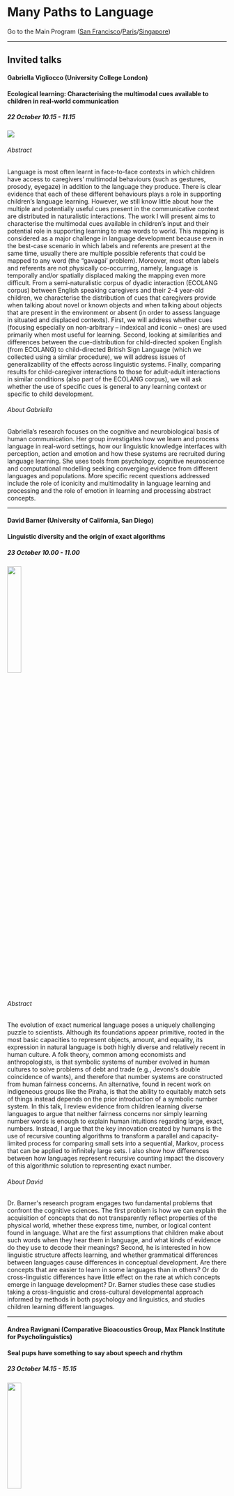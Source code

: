 # Many Paths to Language

Go to the Main Program ([San Francisco](../MPaL_handbook_SF.md)/[Paris](../MPaL_handbook_Paris.md)/[Singapore](../MPaL_handbook_Singapore.md))

---

## Invited talks

#### Gabriella Vigliocco (University College London)
#### Ecological learning: Characterising the multimodal cues available to children in real-world communication

##### 22 October 10.15 - 11.15

<img src="./vigliocco.png">

###### Abstract

Language is most often learnt in face-to-face contexts in which children have access to caregivers’ multimodal behaviours (such as gestures, prosody, eyegaze) in addition to the language they produce. There is clear evidence that each of these different behaviours plays a role in supporting children’s language learning. However, we still know little about how the multiple and potentially useful cues present in the communicative context are distributed in naturalistic interactions. 
The work I will present aims to characterise the multimodal cues available in children’s input and their potential role in supporting learning to map words to world. This mapping is considered as a major challenge in language development because even in the best-case scenario in which labels and referents are present at the same time, usually there are multiple possible referents that could be mapped to any word (the “gavagai’ problem). Moreover, most often labels and referents are not physically co-occurring, namely, language is temporally and/or spatially displaced making the mapping even more difficult. 
From a semi-naturalistic corpus of dyadic interaction (ECOLANG corpus) between English speaking caregivers and their 2-4 year-old children, we characterise the distribution of cues that caregivers provide when talking about novel or known objects and when talking about objects that are present in the environment or absent (in order to assess language in situated and displaced contexts). First, we will address whether cues (focusing especially on non-arbitrary – indexical and iconic – ones) are used primarily when most useful for learning. Second, looking at similarities and differences between the cue-distribution for child-directed spoken English (from ECOLANG) to child-directed British Sign Language (which we collected using a similar procedure), we will address issues of generalizability of the effects across linguistic systems. Finally, comparing results for child-caregiver interactions to those for adult-adult interactions in similar conditions (also part of the ECOLANG corpus), we will ask whether the use of specific cues is general to any learning context or specific to child development. 

###### About Gabriella

Gabriella’s research focuses on the cognitive and neurobiological basis of human communication. Her group investigates how we learn and process language in real-word settings, how our linguistic knowledge interfaces with perception, action and emotion and how these systems are recruited during language learning. She uses tools from psychology, cognitive neuroscience and computational modelling seeking converging evidence from different languages and populations. More specific recent questions addressed include the role of iconicity and multimodality in language learning and processing and the role of emotion in learning and processing abstract concepts.

---

#### David Barner (University of California, San Diego)
#### Linguistic diversity and the origin of exact algorithms

##### 23 October 10.00 - 11.00

<img src="./barner.JPG" width="25%">

###### Abstract

The evolution of exact numerical language poses a uniquely challenging puzzle to scientists. Although its foundations appear primitive, rooted in the most basic capacities to represent objects, amount, and equality, its expression in natural language is both highly diverse and relatively recent in human culture. A folk theory, common among economists and anthropologists, is that symbolic systems of number evolved in human cultures to solve problems of debt and trade (e.g., Jevons's double coincidence of wants), and therefore that number systems are constructed from human fairness concerns. An alternative, found in recent work on indigeneous groups like the Piraha, is that the ability to equitably match sets of things instead depends on the prior introduction of a symbolic number system. In this talk, I review evidence from children learning diverse languages to argue that neither fairness concerns nor simply learning number words is enough to explain human intuitions regarding large, exact, numbers. Instead, I argue that the key innovation created by humans is the use of recursive counting algorithms to transform a parallel and capacity-limited process for comparing small sets into a sequential, Markov, process that can be applied to infinitely large sets. I also show how differences between how languages represent recursive counting impact the discovery of this algorithmic solution to representing exact number.

###### About David

Dr. Barner's research program engages two fundamental problems that confront the cognitive sciences. The first problem is how we can explain the acquisition of concepts that do not transparently reflect properties of the physical world, whether these express time, number, or logical content found in language. What are the first assumptions that children make about such words when they hear them in language, and what kinds of evidence do they use to decode their meanings? Second, he is interested in how linguistic structure affects learning, and whether grammatical differences between languages cause differences in conceptual development. Are there concepts that are easier to learn in some languages than in others? Or do cross-linguistic differences have little effect on the rate at which concepts emerge in language development? Dr. Barner studies these case studies taking a cross-linguistic and cross-cultural developmental approach informed by methods in both psychology and linguistics, and studies children learning different languages.

---

#### Andrea Ravignani (Comparative Bioacoustics Group, Max Planck Institute for Psycholinguistics)
#### Seal pups have something to say about speech and rhythm

##### 23 October 14.15 - 15.15

<img src="./ravignani.jpg" width="25%">

###### Abstract

Understanding the origins and evolution of human speech requires multidisciplinary approaches. One approach consists in investigating animals' capacities for sound production. In particular, the function, ontogeny, mechanisms and phylogeny of flexible vocal production in other animals can elucidate early stages of vocal production in the human lineage. Historically, comparative animal work in speech and language has been performed on either non-human primates or birds. However, at least four other taxonomic groups show greater phylogenetic proximity to humans than birds, and more developed vocal production learning capacities than primates. These groups are pinnipeds (true seals, sea lions, fur seals, and walrus), bats, cetaceans, and elephants. Here I focus on pinnipeds and argue that, although this research lags decades behind avian and primate work, pinniped work has much to offer to understand the origins of human speech and music. In this talk, I will first critically review available evidence on mammals' capacities for vocal production learning and rhythm. I will then present: (1) longitudinal data on vocal development in seal pups, suggesting how acoustic features in seal vocalizations change with age and sex, while factoring out maturational influences due to body growth and vocal tract characteristics, (2) a case study of spontaneous vocal imitation, and a systematic experiment of noise-induced frequency shit, suggesting seal pups can modulate their fundamental frequency and formants, (3) experimental data from two groups of seals exposed to conspecific repertoires of different sizes, suggesting that limited auditory input induces less variability in an individual repertoire, (4) daily tracking of acoustic temporal structure, suggesting that pup calls become more rhythmically structured over ontogeny, (5) preliminary evidence on pinnipeds' abilities for interactive vocal timing, obtained from group recordings, playback experiments, and computational modelling, suggesting some limited abilities for ‘turn-taking' in pups. Taken together, this on-going research suggests that pinnipeds' abilities to produce sounds, and to time them precisely, are more developed than previously surmised. Seals, especially in their puppyhood, can be good model species to better understand the evolution of the human speech and rhythm.

###### About Andrea

Why are humans musical, chatty animals? In my research, I investigate the evolutionary and biological bases of rhythm cognition and flexible sound production, and the role they played in the origins of music and speech in our species. I perform sound recordings and behavioral non-invasive experiments in non-human animals (mostly seals), as a comparative effort to understand the evolutionary history of human capacities. I complement animal research with human testing, neurobiological evidence, mathematical models, and agent-based simulations.
I completed my PhD in 2014. My doctoral research, in Vienna (Dept. of Cognitive Biology) and Edinburgh (Centre for Language Evolution), investigated rhythmic and syntactic-like capacities comparatively in humans, chimpanzees and monkeys. Between 2014 and 2020, I performed research as a postdoctoral fellow on vocal communication and rhythm in humans and baby seals, based at the AI-Lab Vrije Universiteit Brussel, Sealcentre Pieterburen, and Institute for Advanced Studies (UvA, Amsterdam). In spring 2020 I moved to the MPI in Nijmegen as an Independent Group Leader to start my interdisciplinary group, Comparative Bioacoustics.


<br/>
<br/>
<br/>
<br/>
<br/>


## Talks

### Language development in non-WEIRD contexts

#### 22 October 11.30 - 12.30

#### Universal and language-specific patterns in the acquisition of sign language phonology

[*Hannah Lutzenberger, Connie de Vos, Onno Crasborn, Paula Fikkert*](./authors.md)

h.lutzenberger@let.ru.nl

Children acquiring signed languages from birth parallel their speaking peers in linguistic milestones.[1] The acquisition of sign phonology brings extra hurdles: children learn to coordinate two articulators, i.e. two hands, and autofeedback is visual and/or tactile rather than auditory. This study is the first to investigate the acquisition of sign phonology in a non-WEIRD context: a Balinese village community. 

Kata Kolok (KK) emerged spontaneously in a labour-intensive community with high congenital deafness. KK's phonology is typologically distinct from WEIRD sign languages, with a larger signing space and fewer marked handshapes.[2] KK children receive signed input from birth, from many hearing and deaf signers. Thus, the acquisition setting is comparable to that of hearing children acquiring a spoken language, unlike the experience of most WEIRD deaf children [1]. 

Case studies of WEIRD sign languages show that early signing is characterised by simplification and substitution of handshapes, locations and movements. Children omit, repeat, or proximalise movements, produce signs at bigger and more salient locations, and assimilate and replace marked by unmarked handshapes.[1,3] 

Using longitudinal data, we examine universalities and differences in sign phonology acquisition. We predict cross-linguistic similarities in movement errors due to general motor development and differences in handshape and location errors due to KK's typological profile.  

We collected 1400 off-target signs produced by four deaf children (spanning 1;5-3;0 years) in a total of 75 hours of naturalistic recordings from the KK Child Signing Corpus. For each error, we analysed (i) attempted target signs, (ii) accuracy of handshape, movement, location, orientation, and body contact, and (iii) error types. Results are interpreted in the light of the literature and KK's phonological system. 

The errors in our data show similarities with patterns described for WEIRD sign languages; (i) handshape and location errors are most common and (ii) movement errors are rare and typically caused by omission or proximalisation. These commonalities may be linked to general motor development, suggesting universality in sign phonology acquisition. Critically, we also observe striking differences. Firstly, KK children substitute both marked and unmarked handshapes (Figure 1); this may be typologically grounded with fewer marked handshapes featuring in the KK lexicon. Secondly, KK children often increase or add body contact (Figure 1c-f). While a preference for fingertip contact has been mentioned in the literature, the role of contact has not been discussed extensively. Increased contact may be a typological feature of KK, but may also be more central to early signing: rather than increasing saliency of location, displacing signs might increase proprioception, providing more autofeedback.

This is the first study to corroborate similarities and differences in child errors of KK and WEIRD sign languages, finding that acquisition of movement has universal tendencies, while handshape and location may be more susceptible to typological differences such as diverging phonologies and language ecologies.

References

1.	Chen-Pichler, D. (2012) Language acquisition. In R. Pfau, B. Woll and M. Steinbach (Eds.), Sign Language: An international handbook (pp. 647-686). Berlin: de Gruyter.

2.	Marsaja, G.I. (2008). Desa kolok: A deaf village and its sign language in Bali, Indonesia. Nijmegen: Ishara Press.

3.	Meier, R. (2005). The forms of early signs: explaining signing children's articulatory development. In B. Schick, M. Marschark, and P. Spencer (Eds.), Advances in the Sign Language Development of Deaf and Hard-of-Hearing Children. Oxford University Press, 202–230.

![Attachment](attachments/86-1.png)

---
<br/>
<br/>
<br/>
<br/>
<br/>

#### Amount and quality of input across speakers: Analysing Sesotho and French corpora

[*Georgia Loukatou, Camila Scaff, Katherine Demuth, Alejandrina Cristia, Naomi Havron*](./authors.md)

georgialoukatou@gmail.com

Most language acquisition research is based on Western, Educated, Industrialised, Rich, Democratic (WEIRD) communities (Henrich, Heine & Norenzayan, 2010), where the primary caregiver is the mother. Mother-child dyad speech has long been the focus of early input studies, despite evidence suggesting that non-maternal input can be important for language outcomes (e.g. Demuth, 1986). Additionally, in many communities (particularly non-WEIRD ones), interaction occurs with multiple speakers rather than mostly the mother (e.g. Casillas, Brown & Levinson, 2019). Yet, few studies describe child-directed speech (CDS) from various speakers, and even fewer investigate this across cultures (see Shneidman & Goldin‐Meadow, 2012). 

In this study, we analyse speech produced around and to children by their mother, other children and adults, in two diverse cultures. We ask who produces the input, and how much of it is child-directed. We also ask whether different speakers vary in terms of utterance length, function (ratio of questions) and lexical diversity. To answer these questions, we annotated three corpora. The non-WEIRD Demuth corpus (Demuth, 1992) in the Sesotho language was recorded in non-industrial South African Lesotho. It contains input to three toddlers aged 2;1-3;3 years. We also annotated recordings from the WEIRD Lyon and Paris corpora (Demuth & Tremblay 2008; Leroy, Mathiot & Morgenstern, 2009) for three children- those with siblings, and the same age range as in the Demuth corpus.

More than 80% of input is child-directed for both French and Sesotho. On average, 79% of French CDS utterances comes from mothers, whereas in Sesotho only 25.3% does (Figure 1). Other children (siblings and peers) provide 3.3% of French CDS, when in Sesotho it corresponds to 10 times that proportion (38.5%). Other adults provide 9.2% of French CDS, versus 15.8% in Sesotho. We ran a mixed-effects linear regression predicting the relative amount of input from different speakers at each session, including a random intercept for target child. The independent variables were the speaker category (mother, children, adults), language (Sesotho, French) and their interaction. There were significant interactions; the ratio of speech from mothers was lower in Sesotho than French (β =-0.27, SE =.0.41, t=-6.31, p<.001), but that from other children was higher (β =0.19, SE =.0.48, t =3.91, p=.002). There were differences between languages in utterance length, function and lexical diversity of CDS, but no differences across speakers in utterance length and lexical diversity. However, children asked considerably less questions in both Sesotho and French (Figure 2).

Thus, CDS is significantly prevalent over overheard speech for both settings. However, the input composition is dramatically different; maternal input is more dominant in the WEIRD corpora compared to the non-WEIRD one. In the latter, other children's input is more prevalent than maternal input, consistent with previous non-WEIRD descriptions. Interestingly, in terms of speech quality, other children's and adults' CDS present similarities with maternal speech within each culture. These results invite further cross-cultural early input research, in order to check if these speech compositions and qualities are representative of WEIRD and non-WEIRD quantifiable distinctions, and the impact these might have for language development.

![Attachment](attachments/88-1.png)

![Attachment](attachments/88-2.png)

---
<br/>
<br/>
<br/>
<br/>
<br/>

#### Child-directed speech of multiple socializers in Mayan Tsotsil acquisition: A qualitative and interactional look

[*Lourdes De León*](./authors.md)

lourdesdeleonp@gmail.com

Research on input and child-directed speech [hereafter CDS] has been strongly biased toward dyadic mother-child interaction. Language socialization studies have long argued that the communicative environments of children show cultural variation and that, in many cultures, CDS is low in frequency and may be distributed among multiple caregivers (de León 2012; Ochs & Schieffelin 1984). Recent cross-cultural studies in language acquisition provide statistical evidence on the low frequency of direct input to infants in several nonindustrial societies; they argue that, the low rate notwithstanding, children show no language developmental delays (Shneidman & Goldin-Meadow 2012). However, given its statistical orientations, these studies normally consider decontextualized linguistic items while neglecting the real-time interactions that originally mediated the data. As a result, we know very little of the interactional dimensions of CDS in such cultural contexts.

The present study aims to address this gap by providing a linguistic anthropological analysis of CDS in Tsotsil Mayan. As in many nonindustrial societies, CDS in Tsotsil has a significantly lower rate compared to Western middle-class input reports (see Casillas, Brown and Levinson 2019 for Tseltal, neighbouring language). However, I will document here how Tsotsil infants are immersed in a variety of interactions distributed across multiple caregivers. Among adult caregivers we find a collection of interactional routines (e.g., rhetorical questions, prompting, teasing, and directives) that normally occur in triadic and other multiparty interactions (de León 2012). Sibling socializers also engage with young charges in play and care interactions some of which highlight structural properties of the language. Both adult and sibling CDS provide variation sets with morphological and lexical substitutions as well as repetition and rephrasing (Küntay and Slobin 2002).

In contrast to the conventional definition of input, which constructs the infant as a receptive vessel of language, an interactional approach to CDS reveals children's emerging skills as semiotic agents who co-construct action and meaning with others. I argue here for including a broader spectrum of sources of input coming from multiple socializers to gain a more complete picture of communicative environments of children in nonindustrial cultures. To fully appreciate the richness of this process, we must consider the qualitative dimensions of CDS anchored in natural, everyday interactions.

The study is rooted in over three decades of anthropological and linguistic research in Zinacantán, Chiapas, México. It is part of larger longitudinal research on language acquisition and socialization of four children from 1 to 4 years old (de León 2012) and five supplementary children. For the present study, I focus on two focal children (a girl and a boy) of the same extended family. For the first child I look at a sample of data of interactional routines at 11 months old. For the second child I analyze twenty events of sibling play and care from 1;7 to 2;7 years old.

References

Casillas M, Brown P, Levinson SC. 2019. Early language experience in a Tseltal Mayan village. Child Development. DOI 10.1111/cdev.13349

De León L. 2012. Language socialization and multiparty participation frameworks. In The Handbook of Language Socialization, ed. A Duranti, E Ochs, BB Schieffelin, pp. 81–111. Malden: Wiley-Blackwell

Küntay, A., Slobin, D. I. (2002). Putting interaction back into child language: Examples from Turkish. Psychology of Language and Communication, 6:5-14.

Ochs E, Schieffelin BB. 1984. Language acquisition and socialization: Three developmental stories. In Culture Theory: Essays on Mind, Self, and Emotion, ed. RA Shweder, RA LeVine, pp. 276–320. Cambridge: Cambridge Univ. Press

Shneidman L, Goldin-Meadow S. 2012. Language Input and Acquisition in a Mayan Village: How important is directed speech? Developmental Science 15(5): 659–73

---
<br/>
<br/>
<br/>
<br/>
<br/>

Go to the Main Program ([San Francisco](../MPaL_handbook_SF.md)/[Paris](../MPaL_handbook_Paris.md)/[Singapore](../MPaL_handbook_Singapore.md))

---

### Disorders and delays in language development

#### 22 October 11.30 - 12.30

#### Naturalistic language input to Blind, Deaf/Hard-of Hearing, and typically-developing infants: A quantitative and qualitative analysis

[*Erin E. Campbell, Sarp Uner, Elika Bergelson*](./authors.md)

erin.e.campbell@duke.edu

Blind, deaf/hard-of-hearing (DHH), and typically-developing infants have divergent sensory experiences, but does their early linguistic input vary as well? Quantitatively, DHH and typically-developing children are reported to hear equivalent adult word counts in naturalistic recordings (VanDam et al., 2012); this has never been examined in blind children. Qualitatively, parent speech is found to vary across groups in utterance-type (blind vs. sighted; Kekelis & Anderson, 1984; Moore & McConnachie, 1994) and parent responsiveness (DHH vs. hearing; Nittrouer, 2010). While blind children quickly catch up to typically-developing peers on language milestones (Landau & Gleitman, 1985; Perez-Pereira & Conti-Ramsden, 1999), DHH children learning spoken language often experience persistent delays (Moeller et al., 2007). However, no previous work compares language input across blind, DHH, and  typically-developing infants, using one methodological approach. We tackle this here, asking whether parent speech varies by infants' sensory abilities: quantitatively (Analysis 1: talk amount), and qualitatively (Analysis 2: talk content). 

Analysis 1: We measured speech input using LENA daylong audio-recordings from blind infants (n=5; age: 9-31 mos.)*, DHH infants (n=11; age: 14-31 mos.), and typically-developing infants (n=22; matched to DHH on age or hearing-age, maternal education, and gender; age: 6-31 mos.). Using LENA's Adult-Word-Count estimate, we find no significant differences in speech input quantity across groups (ps> .05 by Kruskal-Wallis Test; Fig.1). 

Analysis 2: We collected 30-minute video-recordings of unstructured parent-child interaction from one blind infant (n=1; age: 10 and 14 mos.)*, and used analogous video-recordings from DHH (n=22; age: 13-16 mos.) and typically-developing infants (n=18; age: 13 mos.). These video-recordings were fully transcribed and part-of-speech tagged. We focus on sense-specific adjectives as one way parents may provide linguistic descriptions of perceptual features that their children cannot access. Adjective tokens were coded as amodal, visual, tactile, hearing, smell, or taste. While we found no difference in overall adjective quantity or in proportion of amodal adjectives (Kruskal-Wallis test; p>.05), adjective modality differed by group (Fig.2). Specifically, DHH infants heard the smallest proportion of hearing-related adjective tokens (Bonferroni-corrected Dunn Test, p=.035; Fig.2).

Taken together, these results suggest that (1) blind, DHH, and typically-developing infants are exposed to approximately the same amount of linguistic input but that (2) the content of this input may be tailored to the child's sensory experience, particularly for DHH infants. Notably, speech in the environment of DHH infants may misrepresent speech heard by these children; our qualitative result of fewer hearing-related adjectives said to DHH infants highlights a further difference in their input. In contrast, while Ns are low, blind infants appear to hear similar speech input as sighted peers, with more work needed. These results provide initial data on how much parents talk to blind, DHH, and typically-developing infants, and how modality-specific this language input may be. This in turn has implications for the language learning trajectories and lexicons of infants with differing sensory experiences.

\* In US/Europe: Incidence of blindness in children is 3/10,000; incidence of DHH (>40 dB) is ~10/10,000 (Gilbert 2003; CDC, n.d.). This difference is reflected in our sample sizes; recruitment is ongoing.

![Attachment](attachments/95-1.png)

![Attachment](attachments/95-2.png)

---
<br/>
<br/>
<br/>
<br/>
<br/>

#### Task-dependent impact of adult words on vocalization patterns in Angelman and Down Syndromes

[*Lisa R. Hamrick, Amanda Seidl, Bridgette L. Kelleher*](./authors.md)

lrague@purdue.edu

Background: North American children who hear more adult speech vocalize more and have better language outcomes (e.g., Ramírez‐Esparza, García‐Sierra, & Kuhl, 2014). Furthermore, recent evidence suggests that adult and child vocalizations may vary by setting and task, meaning that certain tasks may be well-suited to evoke particular vocalization patterns in typically developing children and their caregivers (Soderstrom & Wittebolle, 2013). Children with neurogenetic syndromes, such as Angelman syndrome (AS) and Down syndrome (DS), exhibit language delays early in development; however, it is unclear whether adult speech and task context similarly impact early speech development among children with these syndromes, as most research has been conducted in non-syndromic populations. Importantly, children with neurogenetic syndromes may exhibit differences in their responsiveness to adult words or sensitivity to task context which influence the efficacy of standard intervention approaches. Therefore, clarifying these associations in neurogenetic groups provides an opportunity to tailor early intervention strategies to the needs of these unique populations (Mahoney et al., 2020). This study examines child vocalization patterns and the impact of adult speech across three discrete tasks – child-only play, unstructured parent-child interaction, and structured parent-child interaction. 

Method: Six children with AS (aged 11-19 months) and 15 children with DS (aged 5-20 months) completed PANDAbox, a series of parent-administered play-based tasks via telehealth. We focus on 3 tasks from PANDAbox: the Developmental Play Assessment (DPA), Parent-Child Interaction (PCI), and Story Time (ST). During DPA, children play independently with 3 sets of toys for 8.5 min while parents are instructed to refrain from engaging with their child. During PCI, the child and parent play together with another set of toys for 10 min. During ST, parents are provided with a short book to read with their child (task length: 1-6 min). We used the LENA system (Xu et al., 2008) to audio record all 3 tasks. We used utterance-level data obtained from LENA software to calculate the number of child vocalizations (CV) and adult words (AW) that occurred during each task, which we converted to rates (count/min) to account for varying task lengths. We predicted (1) that there would be a positive association between CV rate and AW rate during PCI and ST and (2) that CV rate would be higher during PCI and ST than during DPA. We also explored (3) whether CV and AW rates are different between PCI and ST. 

Results: We conducted analyses in R. We used non-parametric analyses (Wilcoxon, Spearman's) and discuss results in terms of effect sizes due to our small sample. We ran analyses for each group separately. CV and AW rate were not significantly associated during any tasks for either group (rho's<.37, p's>.497; Figure 1). CV rate during PCI and ST was generally higher than CV rate during DPA for AS (PCI: W=11, p=.310, d=.58; ST: W=11, p=.310, d=.65) and DS (PCI: W=78, p=.158, d=.71; ST: W=63, p=.042, d=.73; Figure 2). CV rate did not differ between PCI and ST for either group (p's=1.00; Figure 2). AW rate was higher during ST than PCI for both groups (AS: W=24, p=.394, d=.64; DS: W=181, p=.004, d=1.14; Figure 2). 

Conclusion: We found that children in both groups tend to vocalize at higher rates while interacting with a parent compared to supervised independent play, and parents' word counts were highest while reading a book with their child. However, child vocalization rate was not related to adult word rate in either interactive task, suggesting that adult vocal behavior may not impact child vocal patterns over and above the effect of task context during short, structured tasks. These findings can inform language treatment planning by clarifying which factors are relevant for increasing child speech rate for children with neurogenetic syndromes.

![Attachment](attachments/72-01.png)

![Attachment](attachments/72-02.png)

---
<br/>
<br/>
<br/>
<br/>
<br/>

#### Varying relationships between parent input and the neural mechanisms of language development in infants at high and low risk for Autism

[*Rachel R. Romeo, April Boin Choi, Laurel J. Gabard-Durnam, Carol L. Wilkinson, April R. Levin, Helen Tager-Flusberg, Charles A. Nelson III*](./authors.md)

rachelromeo@gmail.com

Introduction: Autism Spectrum Disorder (ASD) is a neurodevelopmental disorder characterized by general impairments in social communication skills, though children with ASD vary greatly in the development of other receptive and expressive language skills. Because early language skills predict later functioning in individuals with ASD, it is critical to better understand factors that influence language development in this population, how this may differ from typically developing children, and the neurobiological mechanisms by which these factors influence early development. 

Methods: We investigated these questions in a subsample of infant-mother dyads from a longitudinal, prospective study of ASD biomarkers in 218 infants at either high familial risk of ASD (HRA) due to having an older sibling with ASD, or low risk controls (LRC) who have no family history of ASD. The present subsample (n=48) included 25 LRC and 23 HRA infants, of whom 12 received ASD diagnoses (HRA+, oversampled) and 11 did not (HRA-). At 18 months of age, dyads engaged in 10 minutes of free-play with a set of experimenter-provided toys. Videos were transcribed verbatim and three measures of parent language input were extracted, including quantitative measures (word tokens) and qualitative measures of lexical diversity (word types) and grammatical complexity (mean length of utterance [MLU] in morphemes). At 24 months, standardized assessments of receptive and expressive language skills (Mullen Scales of Early Learning) and high-density resting-state electroencephalography (EEG) were collected. The EEG measure of interest is power in the gamma band (30-50 Hz) over the frontal scalp region, which has previously been found to relate to children's development of language and higher cognitive skills. 

Results: In the sample as a whole, all three input measures (types, tokens, and MLU) were positively correlated with expressive MSEL scores, indicating that infants exposed to greater quantity and quality of input at 18 months exhibited greater expressive language scores 6 months later. Only tokens correlated with receptive MSEL scores. A group-by-input interaction indicated that HRA infants showed stronger input-skill relationships than LRC infants, and within the HRA group, HRA+ infants showed stronger input-skill relationships than HRA- infants (Figure 1). Furthermore, in high risk infants, greater/higher quality input was correlated with lower baseline frontal gamma power, which significantly mediated relationships between input and later expressive language scores (Figure 2).

Conclusion: Results indicate frontal gamma power as a mechanism linking quantitative and qualitative measures of language input to language development in infants at elevated risk of ASD, and importantly, suggest that neural mechanisms underlying language input-output relationships vary depending on ASD risk and diagnosis. Furthermore, findings of a moderation by group suggest that infants at familial risk of ASD may be even more sensitive to the quantity and quality of their language environments. This has important implications for early intervention to support language development in high-risk children.

![Attachment](attachments/20-1.png)

![Attachment](attachments/20-2.png)

---
<br/>
<br/>
<br/>
<br/>
<br/>

Go to the Main Program ([San Francisco](../MPaL_handbook_SF.md)/[Paris](../MPaL_handbook_Paris.md)/[Singapore](../MPaL_handbook_Singapore.md))

---

### Complexity in child-directed speech

#### 22 October 13.15 - 14.15

#### Parents' talk about conceptual categories with infants: Stability, variability, and implications for expressive language development

[*Ran Wei, Anna Kirby, Letitia Naigles, Meredith Rowe*](./authors.md)

ran_wei@g.harvard.edu

Children's developing understanding of conceptual categories plays a critical role in their language development. Word learning stands at the crossroads of children's language and conceptual development and serves as a gateway to development in both domains (Waxman, 2007). Many theories of lexical development contend that children acquire language through their interactions with the social world, especially with their parents (Vygotsky, 1978; Waxman & Hall, 2007). Talk about conceptual categories is a potential mechanism through which parental input facilitates word learning. Regularities in linguistic input that highlight properties and boundaries of categories may support children's acquisition of concepts and corresponding labels (Mervis, 1987).
The current study aims to test this hypothesized mechanism. Previous studies have shown that adults' use of generics (e.g.,“Strawberries are delicious.”), one form of talk about categories, contributes to children's learning about categories and their properties (Gelman et al., 2014). However, it remains unknown how parents use generics with infants. Further, we know little about other ways in which parents discuss categories with children or about associations between parents' talk about categories and children's expressive language development.

The current study addresses the following questions:

1. Do parents discuss conceptual categories with infants, and if so how?
2. Does parents' input about conceptual categories vary by parent education?
3. Does parents' discussion of categories predict infants' expressive language skills?

The sample consisted of forty-six U.S. families with varying levels of parental education, M = 15.6 years, SD = 2.14, range = 10 – 18. We recorded and transcribed caregiver-child dyads' semi-structured play sessions at child age 10, 12, 14, and 16 months. Transcripts were coded for parents' talk about categories (see Table 1 for coding scheme), Cohen's Kappas > 0.80. We calculated the raw frequency of parents' generic language (GL), non-generic language about categories (CL), and total utterances about categories (GCL, including both GL and CL). To account for parents' overall talkativeness, we also calculated the density of GL, CL, and GCL (i.e., frequency divided by the total number of parental utterances). We derived parents' word types (i.e., the number of different words produced) from the transcripts as a control measure of parental vocabulary diversity. Parents reported children's receptive and expressive vocabulary using the MB-CDI at each visit, and we used the Mullen Scales of Early Learning to assess children's expressive language skills at 18 months.

We found that individual differences in parent GL use were stable over time, whereas differences in CL use were more variable. That is, overall, parents who used more and denser GL at one visit also did so at other visits. Parents who had received more education produced more and denser GCL. The mean frequency and density of GL and GCL (averaged across the four visits), as well as the mean frequency (but not mean density) of CL, significantly predicted children' expressive language at 18 months, controlling for parent education, 10-month receptive vocabulary, treatment status, and parent mean word types across visits (see Table 2 for OLS regression models). Further, controlling for covariates, the mean frequency of GCL mediated associations between parent education and children's 18-month expressive language skills. Our findings suggest that parents' talk about categories may support children's learning about categories and their corresponding labels.

![Attachment](attachments/50-1.png)

![Attachment](attachments/50-2.png)

---
<br/>
<br/>
<br/>
<br/>
<br/>

#### Testing syntactic simplicity: wh-in-situ vs. fronted wh-questions in L1 acquisition

[*An Nguyen, William Howe, Géraldine Legendre*](./authors.md)

an.nguyen@jhu.edu

A detailed examination of 10,000 English wh-questions from CHILDES reveals that the reported empirical picture of wh-question acquisition is incomplete: a type of wh-in-situ, probing questions (PQs), has been left out from most discussions despite its presence (>10%) in child-directed speech. Unlike wh-in-situ echo questions (EQs), PQs are used to request new information, and parents frequently use PQs and fronted information-seeking questions alternatively. An example from the Weist corpus is shown below:

FAT: if the dinosaur roars what's the baby gonna do? - CHI: it gonna roar [...]

FAT: but if the dinosaur roars the baby is gonna be what? - CHI:  scared.

The presence of PQs contradicts a popular claim that children never hear wh-in-situ questions in English (Yip and Matthews, 2007) or only hear them as EQs (Becker and Gotowski, 2015). Furthermore, the fact that PQs share the pragmatic space with fronted wh-questions while having fewer syntactic operations (no overt wh-movement or auxiliary inversion) allows us to test simplicity-based theories of syntax acquisition (e.g. Jakubowicz, 2011), which predict children's preference for PQs. This experimental study seeks to (1) confirm that children accept PQs as information-seeking questions and (2) test the simplicity-based account's prediction.

Nineteen native English-speaking children (M=4.01, 7 males) participated in a comprehension-production study. The comprehension task contained 12 vignettes. Children saw the stories on the screen while hearing true but under-informative statements (Figure 1). At the end of each vignette, children heard either a PQ or EQ (both have the same surface structure but differ prosodically, as EQs have a strong rising pitch while PQs have a flat/falling pitch). If they understand the pragmatics of EQs and PQs, they will repeat the under-informative statement given an EQ but provide the more specific answer given a PQ. Indeed, children gave new-information answers to PQs and repetition answers to EQs with an accuracy significantly above chance (t(147)=2.86, p=0.004), and provided twice as many target as non-target answers (Table 1). In the elicitation task, children were instructed to ask an alien several wh-questions. The experimenter first primed them by using both an in-situ and a fronted wh-structure in 2 practice trials. Children completed 10 additional trials. Despite the priming attempt, children only produced fronted wh-questions. 

The comprehension results confirm that children can use prosody to aid comprehension (Snedeker, 2008). Children differentiate PQs from EQs and understand that PQs request new information. This challenges the assumption that children only interpret English wh-in-situ as EQs. The elicitation results, however, do not support simplicity-based accounts (PQs were not produced). Two possible explanations are explored. First, children prefer to maximize the interrogative illocutionary force. This is supported by Pozzan and Valian (2016): despite 38% of non-inverted yes/no questions in child-directed speech, children never produce such structures when elicited. In their and our case, children choose to signal a question early by fronting the wh-word/auxiliary over a simpler syntactic structure. Second, in line with Schneider et al.'s (2019) proposal that children's production has less variability than their input because they filter out low-frequency variants, English-speaking children may treat PQs as ‘noise' and only regularize to higher-frequency fronted questions. However, frequency cannot be the sole determiner: despite having similar input frequencies of wh-in-situ, French-speaking children do produce this structure in elicitation tasks (Strik, 2007). Regularization may also be sensitive to the number of variants (types of wh-questions) as well as across-speakers variability within each type. French allows more wh- variants, and their wh-in-situ shows less prosodic variability than English.

![Attachment](attachments/85-1.png)

![Attachment](attachments/85-2.png)

---
<br/>
<br/>
<br/>
<br/>
<br/>

#### Characterising lexical richness in the language of children's books

[*Nicola Dawson, Yaling Hsiao, Kate Nation*](./authors.md)

nicola.dawson@psy.ox.ac.uk

Children learn from the language they hear (e.g., Cameron-Faulkner et al., 2003). Evidence suggests that children who experience greater amounts of sophisticated and diverse child-directed talk develop larger vocabularies and better reading skills, and are at an advantage in early school achievement (Hart & Risley, 1995; Huttenlocher et al., 1991, 2010; Rowe, 2008, 2012). Access to the language of children's books via shared reading may be a particularly rich source of linguistic input in the early years, but to understand how exposure to book language may support children's learning, it is important to identify how book language differs to everyday conversation.

In this study, we compared the lexical properties of children's picture books and child-directed speech. The picture book corpus comprised 160 texts commonly read to children aged 0-5 years (around 316,000 words), while the spoken language corpus comprised adult speech directed at children within a similar age range compiled from 10 corpora in the CHILDES UK database (around 3.8 million words). Our aims were to a) quantify how the language of children's books differs from child-directed speech on measures of lexical richness (e.g., lexical diversity and lexical density), and b) identify the words occurring in children's books that are most uniquely representative of book language, and examine how their lexical properties differ from words that occur more commonly in child-directed speech. 

Following Montag et al. (2015), we examined lexical diversity in each corpus by plotting the number of unique words (types) against the total number of words (tokens) at different sample sizes. These type-token ratio curves show that, at any given sample size, picture books contain a greater number of unique word types than child-directed speech, replicating the finding reported in Montag et al. (2015). Lexical density was calculated as the number of words in each corpus classed as ‘lexical' relative to the total number of words. Lexical items comprised nouns (excluding proper nouns and pronouns), adjectives, verbs (excluding modal and auxiliary verbs) and adverbs derived from adjectives (e.g., ‘fast' and ‘happily'). These analyses revealed that lexical density in the picture book corpus was 43%, compared to 29% in our sample of child-directed speech. 

To identify the words most unique to children's picture books, we performed a keyword analysis with the picture book corpus as the target corpus, and the spoken language corpus as the reference corpus (Kilgarriff, 2009). This method produces a ‘keyness' score for each entry in the target corpus which reflects frequency of occurrence in the target corpus relative to frequency of occurrence in the reference corpus. Words with higher keyness scores are more unique to book language, while words with keyness scores below 1 are more common in child-directed speech. We then selected the 300 words with the highest keyness scores and the 300 words with the lowest keyness scores and compared them on three lexical properties: age of acquisition, arousal, and concreteness. Our analyses indicated that the words most representative of children's picture books are later acquired, more abstract, and more arousing than the words more commonly encountered in child-directed speech (Figure 1). 

Our analyses show that the language of children's books is lexically denser and more lexically diverse than the language children hear via conversational spoken language. The words that are most unique to children's books relative to everyday spoken conversation are more advanced, and represent the types of words children need to read, understand and use as they become independently literate. These findings have implications for children's early language learning, as access to books via shared reading activities may help contribute to a richer, more sophisticated and more diverse linguistic environment.

![Attachment](attachments/4-1.png)

---
<br/>
<br/>
<br/>
<br/>
<br/>

Go to the Main Program ([San Francisco](../MPaL_handbook_SF.md)/[Paris](../MPaL_handbook_Paris.md)/[Singapore](../MPaL_handbook_Singapore.md))

---

### Language processing across age and input characteristics

#### 22 October 13.15 - 14.15

#### Predicting lexical processing efficiency at 9 months from the home language environment: Child-directed vs. ambient speech

[*Jayde E. Homer, Abbie Thompson, Jill Lany*](./authors.md)

jaydehomer@wustl.edu

By 18 months of age, lexical-processing efficiency (LPE), or the speed and accuracy with which infants comprehend familiar words, leverages subsequent gains in language development (Marchman & Fernald, 2008). At this age, LPE is more strongly driven by child-directed speech (CDS) than by the sheer quantity of words heard in the home (Weisleder & Fernald, 2013). While this suggests that only speech directed to children supports language development, the aspects of the language environment that matter most can change across development (Rowe, 2012). Infants begin to comprehend words by 6 months, likely supported by advances in speech-sound perception and word segmentation. Both speech-sound perception and word segmentation rely on extracting statistical regularities, and are likely to be impacted by experience with ambient speech. Thus, we asked whether the total amount of speech that young infants hear is relevant to their developing LPE. We assessed 38 infants (primarily White and learning American English) at 9 months of age on their home language environment (HLE) and LPE. HLE was assessed by collecting 16 hours of audio recordings via LENA devices. LENA software provides automatic estimates of adult-produced word counts (AWC16). We identified two non-consecutive hours containing the most speech an infant heard across the two days (AWC2). We transcribed all the audible speech within those segments and annotated each utterance as CDS or Overheard Speech (OHS). Using these codes, we computed specific measures of HLE: tokens (total word count), types (number of unique words), and the type-to-token ratio (TTR; reflects both the amount of speech and its repetitiveness) for total speech, CDS, and OHS. These common measures provided estimates of language input that go beyond counts by telling us whether infants hear many of the same words repeated, or instead hear a diverse set of words.

LPE was assessed using a looking-while-listening task, in which infants saw images of two familiar items taken from a set of four early-learned items (i.e., dog, kitty, milk, banana) and heard the label for one of them. Infants' received an accuracy score reflecting the average proportion of time spent looking at the labelled item between 300ms and 3,300ms post label-onset. Replicating Bergelson and Swingley (2012), infants showed evidence of comprehension (M = .53, SD = .09) above chance (t(37) = 2.42, p < .05). Measures of the HLE revealed that the average AWC16 was 20395.03 words (SD = 10717.30), and AWC2 was 6080.66 words (SD = 2712.04), as shown in Figure 1. The word count of the transcribed two-hours recordings yielded slightly higher word counts than the LENA measures on that same sample (i.e. AWC2). In our transcriptions (Figure 2), infants heard 8213.79 words on average (SD = 3787.36), 26% of which was classified as CDS. Separate linear regressions revealed that AWC16 significantly predicted greater LPE (p < .05) while AWC2 did not. CDS tokens and types also did not significantly predict LPE (p = .78). In a multiple regression, AWC16 significantly predicted greater LPE (p < .05), while CDS tokens did not (p = .62). Thus, the only significant predictor was AWC16. Note that AWC16 was positively correlated (r = .38, p < .05) with maternal education (M = 16.42, SD = 2.57), while CDS token counts were not (p = .13). Maternal education was also correlated with LPE  (r = .41, p < .01), supporting the possibility that the AWC16 captures important variance that is associated with LPE. These results suggest that in the first year of life, the sheer amount of language infants hear may be more important to shaping lexical-processing skills than more fine-grained measures of smaller HLE samples, like CDS, or more specific features of the CDS, e.g. lexical diversity and repetitiveness. Thus, while CDS plays a stronger role in shaping toddlers' language development, the importance of ambient speech in early language development should not be discounted.

![Attachment](attachments/13-1.png)

![Attachment](attachments/13-2.png)

---
<br/>
<br/>
<br/>
<br/>
<br/>

#### Investigating the interplay between parental speech input, speed of processing and vocabulary development

[*Julia Egger, Caroline Rowland, Christina Bergmann*](./authors.md)

julia.egger@mpi.nl

Infants show wide variability in their early language acquisition. Past research has linked parental speech input, both in terms of quantity and quality, to this variability. But not only the parental input, also the infant's own abilities play an important role. Hurtado, Marchman and Fernald (2008) investigated the relationship between various measures of parental speech input (number of utterances, word tokens, word types and mean length of utterance) to the concurrent vocabulary size of 18-month-old infants and their vocabulary growth at 24 months (as measured by the CDI) as well as to the infants' lexical processing speed. They showed that the way mothers talked to their child affects both the infants' vocabulary growth as well as their individual speed of processing ability. Weisleder and Fernald (2013) took the investigations a step further and looked into how the amount of child-directed speech impacted vocabulary growth through speed of processing. Their results reveal that the effect of the speech input on vocabulary is mediated by the infants' individual processing capabilities.

However, it is still unclear which aspects of the speech input influence the infant's linguistic development and to which extent and how they then interact with individual speed of processing. 

Two of the aspects that Hurtado and colleagues studied were maternal (1) mean length of utterance (MLU) as an indicator of input complexity and (2) number of word types as an index of lexical diversity. While both of these are expected to play a major role in determining how children acquire language, we suggest that the impact they have on language development might be different for these factors. 

Parental MLU, indicating input complexity, might provide benefits for the children, but only if they can process these longer and more complex sentences. We therefore predict that the influence of parental input complexity on vocabulary development will be mediated through the infant's individual speed of processing. We hypothesise concretely that fast processors will benefit from higher parental MLU as they can process more complex sentences, whereas slow processors may be hindered by regularly hearing such complex sentences in their input.

Regarding lexical diversity, we would not expect an influence on processing capabilities. Rich variety in lexical input aids the children in building their lexicon, which then in turn can affect their processing. Thus, we hypothesise that lexical diversity correlates with vocabulary and has no direct link to speed of processing, which might indirectly be affected through vocabulary growth.

In order to verify these predictions, we tested 60 18-month-old infants learning Dutch. We assessed their lexical speed of processing in a looking-while-listening paradigm and used the Dutch CDI to determine their concurrent vocabulary size and subsequent vocabulary growth at 24 and 30 months. Parental speech input was sampled during a lab-based play session at 18 months. We used CLAN to compute the parental mean length of utterance in morphemes and lexical diversity with VOCD. We are only able to include 38 infants, as we needed both valid speed of processing measures and filled in CDI questionnaires at 18 and 24 months for our analyses. 

To be able to both quantify support for the alternative and the null hypothesis, we use Bayesian mediation analyses to test our predictions. Preliminary results (n=25) reveal an inconclusive relationship between parental MLU and vocabulary development (BF01 =.609). However, they indicate that our prediction is borne out at least numerically that faster processors benefit more when exposed to more complex language input (see Figure 1). Regarding type diversity, we do find preliminary evidence for a relationship between diversity and vocabulary growth. Taken together, our results demonstrate how we can further elucidate the role of input and infants' own processing skills in lexical development.

![Attachment](attachments/1-1.png)

---
<br/>
<br/>
<br/>
<br/>
<br/>


#### Developmental effects in the on-line use of morphosyntactic markers: Evidence from Tagalog

[*Rowena Garcia, Gabriela Garrido Rodriguez, Evan Kidd*](./authors.md)

rowena.garcia@mpi.nl

Studies have shown cross-linguistic differences in children's real-time use of morphosyntactic markers for thematic role assignment. Experiments in Turkish have revealed that children as young as 4 years can already use case marking to predict the upcoming second noun (Özge, Küntay, & Snedeker, 2019), while studies in German have demonstrated that even at the age of 6, children are not as efficient as adults in using case markers on-line (Schipke, Knoll, Friederici, & Oberecker, 2012). Based on models of language processing which assume that the parser makes use of distributional information (connectionist: e.g., Chang, Dell, & Bock, 2006; expectation-based: e.g., Levy, 2008), this difference may be due to the consistency of the case markers and the frequency of patient-initial sentences in the language. In this research, we tested this prediction in Tagalog (Austronesian), an understudied verb-initial language that uses pre-nominal morphosyntactic markers to assign thematic roles (i.e., voice-marking on the verb and a prenominal marker).

In Tagalog, the agent voice -um- indicates that the ang-marked noun is the agent [Table 1a, b], while the patient voice -in- marks the ang-phrase as the patient [Table 1c, d]. Post-verb word order is relatively flexible. Evidence from child-directed speech shows that the patient voice is overall more frequent, as well as the agent-initial order (Garcia, Roeser, & Höhle, 2019). Given this distribution, children are expected to learn the patient voice mapping before that of the agent voice, as children have more exposure to the former than the latter, facilitating the rapid implementation of online parsing decisions.

To test this hypothesis, we conducted an eye-tracking experiment with 32 adults (controls) and 151 children (fifty-three 5-year-olds, forty-nine 7-year-olds, forty-nine 9-year-olds), who saw a picture depicting a transitive action between two animals. After 1500ms of silence, they heard an audio-recorded sentence [Table 1a-d] that corresponded to the picture. They were told to pay attention because there would be questions about what they had seen and heard. There were 32 experimental items (8 per sentence condition) and 32 fillers. Our independent variables were voice and the order of the thematic roles; and the dependent variable was the proportion of fixations to the agent in the picture. Our analyses determined whether participants looked at the referent of the upcoming noun even before it is mentioned (Noun1 region), based on the voice-marking on the verb and the noun marker that they had previously encountered. 

A permutation analysis revealed that the ability to use morphosyntactic markers to assign thematic roles develops with age. The 5-year-olds showed divergence in the looks to the agent between agent-initial and patient-initial conditions only after the noun onset. However, similar to adults, 7- and 9-year-old children showed predictive use of the morphosyntactic markers in the patient voice. Thus, in Figure 1 (bottom panel), 7-year-olds looked more to the agent during the pre-noun regions when the sentence was agent-initial than when it was patient-initial (significant regions are shaded grey). However, in the agent voice we only found divergence after noun onset.

Our results showed that children's online use of morphosyntactic markers develops with age, with adult-like online predictive processing only beginning to emerge at 7 years. Furthermore, we found that the real-time use of the markers is modulated by voice—with the patient voice being used more efficiently than the agent voice. We interpret this to reflect the participants' sensitivity to the distributional properties of the language in line with expectation-based and connectionist sentence processing models.

![Attachment](attachments/45-2.png)

![Attachment](attachments/45-1.png)

_Figure 1._ Seven-year-olds' average proportion of looks to the agent throughout the trial. The sentence regions are indicated by the rectangles (NM1 refers to the first noun marker, Adj to adjective, NM2 to the second noun marker). The small grey/black bars around -0.01 indicate the p values for each time bin. The large grey bars indicate the time bins which were found to be significant in the permutation analysis.

---
<br/>
<br/>
<br/>
<br/>
<br/>

Go to the Main Program ([San Francisco](../MPaL_handbook_SF.md)/[Paris](../MPaL_handbook_Paris.md)/[Singapore](../MPaL_handbook_Singapore.md))

---

### Socioeconomic status and language development

#### 23 October 11.15 - 12.15

#### The effects of prematurity and socioeconomic deprivation on early speech perception: A story of two different delays.

[*Nayeli Gonzalez-Gomez, France O'Brien, Margaret Harris*](./authors.md)

ngonzalez-gomez@brookes.ac.uk

Two major developmental trajectories have been identified as markers of infants' specialisation on their native language. First, there is an increase in infants' ability to process native sounds and consequently, a preference emerges for the sequences that are either legal or have a high frequency of occurrence in their native language (e.g., Jusczyk, Cutler, & Redanz, 1993; Jusczyk, Luce, & Charles-Luce,  1994; Höhle,  Bijeljac-Babic, Herold, Weissenborn, & Nazzi, T. 2009). Second, infants' ability to process non-native sounds decreases over time, a process known as perceptual narrowing (e.g., Werker, & Tees, 1984; Mattock, & Burnham, 2006). These processes of learning have been assumed to be “universal” (Arnett, 2008). However, the vast majority of developmental studies have relied on “convenience samples”, consisting of infants born full term and from higher-SES families, which are, for the most part, unrepresentative of the larger population (Henrich, Heine, & Norenzayan, 2010). There is thus no evidence as to how much the time course of learning is affected by maturational and environmental factors. 

The present project addresses this issue. To do so, we investigated early phonological development in cases where: a) maturation is following an altered timetable: infants born preterm; and b) the environment is different: infants from lower-socio-economic status families. The linguistic abilities of both populations have been found to lag well behind their advantaged peers during the school years. Preterm children and children from low-SES families show poorer auditory discrimination and memory, reading difficulties, poor vocabulary, a specific delay in verbal processing and reasoning, less complex expressive language and lower receptive understanding than their matched controls (e.g., for data on preterm children see: Jansson-Verkasalo et al., 2004; Guarini et al., 2009; 2010; Sansavini  et al., 2010; for data on low SES children see: Fernald, Marchman, & Weisleder, 2013; Farkas, & Beron, 2004; Halle, et al., 2009). 

Three longitudinal studies using the head-turn preference procedure and the Intermodal Preferential looking explored 76 English-learning infants' phonetic, prosodic and phonotactic development at 7.5, 9, 10.5 and 12 months of age. The sample included 20 preterm infants from higher-SES families; 18 preterm infants from lower-SES families; 20 full-term infants from higher-SES and 18 full-term infants from lower-SES. Infants' sensitivity to non-native Cantonese tones (i.e., Tones 25 and 33 instantiated on a CV syllable pronounced ‘‘chee”) and a consonant Hindi Contrast (i.e., /t̪/ dental stop vs /t/ retroflex stop, instantiated on a CV syllable pronounced “t̪a”') were used to explore prosodic and phonetic development, respectively (see Fig. 1). Phonotactic development was explored using CVC English pseudo-words with either a high-probability or a low-probability of occurrence in the language. 

Linear mixed-effects models (i.e., lmer(TotalLook ~ SES * Term * Age * StimType + (Age\|SubjectID) + (1\|StimName))  showed no significant differences between the phonetic or the phonotactic development of the preterm and the full-term infants (see Fig. 2). However, a time-lag between preterm and full-term developmental timing for prosody was found. Socioeconomic status didn't have a significant effect on prosodic development. Nevertheless, phonetic and phonotactic development were both affected by SES, infants from lower SES showed discrimination of non-native contrast and a preference for high-frequency sequences later than their more advantaged peers. Overall these results suggest that different constraints apply to the acquisition of different phonological subcomponents.

![Attachment](attachments/78-1.png)

![Attachment](attachments/78-2.png)

---
<br/>
<br/>
<br/>
<br/>
<br/>

#### Reading practices and behaviors of Hispanic parents during shared book reading

[*Daniela Avelar, Adriana Weisleder, Maritza Marquez, Roberta M. Golinkoff*](./authors.md)

davelar@udel.edu

With the increasing number of Hispanic children in the U.S. and Hispanic children scoring lower than their non-Hispanic peers in assessments of early literacy at the start of Kindergarten (NCES, 2018), understanding the early literacy environments of Hispanic children is critical. Reading to young children can influence their language and emergent literacy skills (e.g., Bus et al., 1995). A meta-analysis revealed that dialogic reading, a style of reading involving questions, comments, and expansions, was a strong predictor of children's vocabulary (Mol et al., 2008). Notably, they found weaker effect sizes for children from low-income households or who had less educated mothers. Previous studies report that Hispanic families in the US have fewer books at home (e.g., Flores et al., 2005), are less likely to read with their children (e.g., Boyce et al., 2010), and view reading as an adult directed-activity in which children should be passive listeners (Melzi et al., 2013) than non-Hispanics. 

The current study presents preliminary results from a new survey that queries Hispanic parents' reading beliefs and behaviors when they read with their children in English and in Spanish. Existing surveys do not disentangle the differences between reading in each language and thus do not fully capture the home literacy environment and reading interactions in these families. The Bilingual Reading Survey was developed by adapting questions from the Parent Reading Belief Inventory (PRBI; DeBaryshe & Binder, 1994) and the STIM-Q (Mendelsohn et al., 2016). The goal was to provide a comprehensive description of Hispanic families' reading practices by examining the language in which shared reading occurs. 

Seventy-five Hispanic parents of children between one and six years of age completed the Bilingual Reading Survey over the phone or online. Maternal education was used as proxy for SES. 

A series of repeated measures ANOVAs were run to determine if there were differences between reading in English and Spanish for low SES (completed high school or less) and high SES (completed some college or more) families. For the number of books at home, there were main effects for language and SES, (p's<.001). High SES families reported having more books than low SES families and all families reported having more books in English than Spanish. Similarly, for the number of days a week parents read to their children, there were main effects for language and SES, (p's<.026; Figure 1). High SES reported reading more than low SES families, and families read more in English than in Spanish. There was no significant difference in how often parents asked their children questions during reading in each language. There was a marginally significant interaction in parents teaching children letters and sounds when they read (p=.071) suggesting that high SES parents teach their children about letters and sounds more often when they read in English than in Spanish. Finally, there was a significant difference in how often parents define words for children (Figure 2). Low SES parents define words less frequently when they read in English, while high SES parents define words equally when they read in either language. 

These results provide novel information about reading practices in US Hispanic families in both English and Spanish. These results suggest that Hispanic parents read less often in Spanish and that their behaviors differ based on mother's level of education and the language of the book, particularly for defining words. Due to the relationship between shared reading and language and literacy outcomes, it is crucial to further explore the complex nature of reading interactions in Hispanic families and in doing so, distinguish between reading in each of their languages since reading practices seem to differ. Obtaining a more comprehensive understanding of reading practices in Hispanic families in each language could inform culturally sensitive interventions.

![Attachment](attachments/48-1.png)

![Attachment](attachments/48-2.png)

---
<br/>
<br/>
<br/>
<br/>
<br/>

#### Reading ability as a protective factor for word learning among school-aged low socioeconomic status children

[*Julie M. Schneider, Alyson D. Abel, Mandy J. Maguire*](./authors.md)

juschnei@udel.edu

Differences in language ability related to socioeconomic status (SES) are evident within the first years of life and have been shown to have detrimental effects on later language outcomes (Pace et al., 2019; Cunningham & Stanovich, 1997). While SES-related achievement gaps are known to widen throughout the course of the school years (Bradley & Corwyn, 2002; Ryan, Fauth, & Brooks-Gunn, 2006; Morgan et al., 2015; Biemiller, 2001), no research to date has identified whether SES-related gaps in language ability persist, grow, or diminish over the course of the school years. Additionally, most SES-related research has focused on static measures of vocabulary and reading ability; however, these measures are known to differentially contribute to word learning ability on the basis of SES, and therefore, subsequent language growth during the school years (Maguire et al., 2018). Therefore, the current study clarifies the role of age, SES, and language knowledge (vocabulary and reading ability) on word learning ability during the school years. 

One-hundred and twenty-four school-aged children (Mage = 136.28 months; SDage = 25.51 months; Range = 96 – 189 months) successfully completed a word learning from linguistic context task, as well as standardized measures of reading and vocabulary (GORT-5 and PPVT-4). SES was measured by self-reports of maternal education: l) less than 7th grade (N = 5), 2) less than high school (9th grade; N = 12), 3) partial high school (N = 9),  4) high school graduate (GED or diploma, N = 11), 5) come college (including an Associate's degree; N = 17), 6) college graduate (N = 45), 7) graduate degree (N = 25). We also included parental reports of bilingualism (N bilingual = 35) and home literacy environment (# of books in the home, average # of minutes read to, average # of minutes child reads) as covariates in all analyses. 

Multiple regression analyses indicated that SES was a significant predictor of word learning ability, vocabulary, and reading across the school years. On average, children from lower SES homes performed significantly worse on all three measures. To address whether SES-related gaps in word learning differ as a function of age, and relate to reading and vocabulary differently, we computed two multiple regression models investigating how age and SES interact with vocabulary and reading independently, to predict a child's word learning success. Vocabulary positively predicts word learning ability (ß= 0.005, p < .0001), as does age (ß= 0.26, p = .01), when controlling for reading ability, SES, bilingualism, and home literacy environment. Therefore, children with worse vocabularies perform worse on measures of word learning, both of which improve with age; however, this is independent of SES. Interestingly, an age x SES x reading ability interaction emerged (ß = 0.002, p = .05), independent of vocabulary. Simple slopes analyses indicated that for young children (< 11.5 years old) from households where mothers had not completed college (some college and below), individual differences in reading ability significantly accounted for variability in word learning success (Figure 1). 

Our findings replicate previous research demonstrating a positive relationship between SES and language outcomes but extends this work to focus upon the school years. Vocabulary is a critical predictor of word learning ability for all children and having stronger reading abilities early on serves as a protective factor for word learning ability in low-mid SES, young school-aged children. These findings point to different paths by which children's word learning abilities may be impacted by differences in the early home environment.

![Attachment](attachments/82-1.png)

---
<br/>
<br/>
<br/>
<br/>
<br/>

Go to the Main Program ([San Francisco](../MPaL_handbook_SF.md)/[Paris](../MPaL_handbook_Paris.md)/[Singapore](../MPaL_handbook_Singapore.md))

---

### Multilingual language development

#### 23 October 11.15 - 12.15

#### Examining verb-action co-occurrences in everyday contexts in Spanish-speaking and English-speaking families

[*Jane B. Childers, Aria Gaston-Panthaki, Priscilla Tovar-Perez, Gemma Smith, Marissa Young, Rayna Webb*](./authors.md)

jchilder@trinity.edu

Experimental studies of verb learning use varied methods including preferential looking and behavioral enactment.  Across these methods, children often hear a new verb while seeing a novel event during a learning phase.  However, there is little data about the frequency with which children see a relevant action with a corresponding verb in everyday contexts.  We observed Spanish- and English-speaking mother/toddler dyads to discover how often children see relevant events while hearing verbs.

Spanish-speaking (n= 10 dyads, in Guatemala City, Guatemala and Santiago, Chile) and English-speaking children (n= 10, in Austin, Texas) were recruited.  Half were male; half were aged 19-25 months while half were aged 27-36m.  Participants were matched for age, gender, and siblings, and were videotaped playing in their home. Two 45-60 minute samples were recorded (one with a standardized set of toys). Coders watched sessions second-by-second, noting the exact time a verb was said by the parent or child, and whether a relevant action was available in the scene. 

Overall, analyses show no significant differences by language.  For example, the rate of action-verb co-occurences was similar across languages (Spanish: Mprop=.11,SD=.08; English: Mprop=.12,SD=.06).  Instead, differences emerged by age (see Table 1).  In verb productions, independent samples t-tests reveal developmental change in the children's verb productions, t(18)= -2.80, p=.012, but not mothers' productions, t(18)=1.28, ns, suggesting that parents do not adjust their verb productions as children's productions increase.  

To test how often events accompanied verbs, we calculated the mean proportion of verbs that co-occurred with relevant events in the scene.  We found similarly low rates across ages (younger: Mprop= .13, SE=.02; older: Mprop=.10, SE=.02).  Put simply, children only saw relevant actions when they heard a new verb 10-13% of the time.  To examine the specific contexts in which events were present when verbs were heard, a RM ANOVA with action (3: action seen by child, done by child, both seen and done) by Age (2: younger, older), dv= proportion verbs, reveals a main effect of action, F(2,18)=76.79, p<.001, np2 =.81, with children most likely to hear a verb referring to their own action (Mprop.= .61,SE=.04) as compared to one seen performed by the parent (Mprop.= .29,SE= .03) or both (Mprop.=.07, SE=.02) (Fig 1). In addition, although we coded for actions within 10 seconds of the verb occurrence, the average link between verbs and actions was M=3 seconds (SD= 2s; range: immediate-7s).   

In sum, empirical studies of children's verb learning usually present children with co-occurring relevant events.  However, our data show that this is relatively rare in everyday contexts.  It also shows similarities across these two language groups.  Children increased their verb productions across the 1.5 year age span, while mothers' productions stayed the same.  Additionally, children heard verbs without seeing relevant events at least 87% of the time. When verbs were produced, it was often for children's actions, with a tight link (within 3s) between verbs and events. Thus, experimental studies that emulate these learning conditions are needed. It is important to know how children learn verbs to understand how they acquire their native language.

![Attachment](attachments/73-1.png)

![Attachment](attachments/73-2.png)

---
<br/>
<br/>
<br/>
<br/>
<br/>

#### Bilingual infants disengage faster and switch attention more frequently than monolingual infants

[*Dean D'Souza, Daniel Brady, Jennifer X. Haensel, Hana D'Souza*](./authors.md)

dean.dsouza@anglia.ac.uk

Infants adapt to the external world by sampling and modelling it. The more variable the environment, the more sampling (exploration) is required to build better models and make better predictions. Exposure to different environments may therefore result in different models and predictions. One variable in the infant's environment is the number of languages that the child regularly hears. Infants who regularly hear two or more languages are necessarily exposed to more varied and less predictable language input than infants who regularly hear only one language (see, e.g., Bosch & Ramon-Casas, 2011). These ‘bilingual' infants are also likely to receive less input from each language than ‘monolingual' infants from their one language. Given these exogeneous sampling constraints, how does the bilingual infant keep pace (developmentally) with its monolingual peers? We propose that they do so by placing less weight on consolidating familiar information in order to orient sooner to (and sample) new stimuli. In other words, whereas monolingual infants are drawn to familiar stimuli so they can build detailed representations of their language environment, bilingual infants may err on the side of exploration and collect more samples from their more varied environments. Why might variation in language input affect attention? Building models of the external world may involve domain-general processes, including the integration of action, perception, and multisensory information processing.

Hypotheses

We hypothesised that infants exposed to bilingual environments would (1) more quickly abandon the visual processing of a stimulus to shift attention to a novel stimulus and (2) more frequently switch attention between two visual stimuli.

Methods and Results

We administered three eye tracking tasks to 7- to 9-month-old infants who were being raised in either bilingual (n = 51) or monolingual (n = 51) homes. Experiment 1 attempted to replicate the first (and one of only three studies) to find a bilingual advantage in infants (Kovacs & Mehler, 2009). Participants were presented with 9 pre-switch trials during which they learned to anticipate the appearance of a reward on one side of the screen, followed by 9 post-switch trials when the reward was presented on the other side. We could not replicate the finding: both bilinguals and monolinguals redirected their attention during the post-switch trials.

Experiment 2 tested the hypothesis that bilinguals would be faster at disengaging their attention by presenting infants with dynamic visual stimuli. The bilingual infants were faster at disengaging their attention from a central visual stimulus in order to shift it to a peripheral visual stimulus.

Experiment 3 measured switching frequency. Infants were presented with fifteen 5-second trials that each contained two visual stimuli. Linear mixed effects models demonstrate that the bilingual infants switched attention between the two stimuli more frequently than the monolingual infants (Fig.1), even when taking into account time spent looking at the stimuli (Fig.2).

Conclusion

In sum, we found that infants exposed to bilingual environments disengage attention faster and switch attention more frequently than infants exposed to a monolingual environment.

![Attachment](attachments/16-1.png)

![Attachment](attachments/16-2.png)

---
<br/>
<br/>
<br/>
<br/>
<br/>

#### Spot it and learn it! A novel paradigm to examine word learning in school-aged children

[*Helena Levy, Adriana Hanulíková*](./authors.md)

helena.levy@frequenz.uni-freiburg.de

Findings with monolingual and bilingual infants suggest that bilinguals outperform monolinguals when acquiring words in the context of increased phonetic variability (Mattock et al., 2010). Research with (pre)-school aged children shows that bilinguals surpass monolinguals in word learning tasks with unfamiliar referents (Menjivar & Akhtar, 2017) and are more accepting of phonological variations of words than monolinguals (Alt et al., 2019). 

Similarly to bilinguals, children growing up with more than one accent (regional and/or foreign) in their input might benefit from their experience with variability when learning unfamiliar words. We ask whether monolingual and bilingual school-aged children can learn new words in the context of accent variability, and whether experience with other languages and with regional and foreign accents enhances word learning from unfamiliarly accented speakers. 

Previous word-learning tasks have employed paired association tests, which correspond to word learning in a second language, or learning novel names for phantasy creatures, which are then recalled passively during picture selection tasks. While bilingualism has been shown to boost word-learning in tasks that resemble L2 acquisition (Kaushanskaya et al., 2014), it is unclear whether there is a bilingual advantage for word learning when the task involves mapping new words onto unfamiliar referents (Hill & Wagovich, 2020 vs. Menjivar & Akhtar, 2017). We present a novel game paradigm that resembles natural advanced lexical acquisition in the native language, where new words are mapped onto unfamiliar referents and have to be produced actively in peer-group interactions. 

We tested 36 monolingual and 45 bilingual German-speaking children (aged 7-11 years) on their acquisition of six unfamiliar German words (e.g. Amboss, ‘anvil'; Hippe, ‘pruning knife'). The children's amount of experience with regional and foreign accents and with another language was measured via parental questionnaire. The bilingual children were speakers of various other languages in addition to German. 

While playing a computerized card game similar to ‘Spot it' (Blanchot, Cottereau & Play Factory), subjects were required to find the one matching image among objects on two cards. Subjects took turns with six prerecorded child speakers, who had a Standard German accent, a Swiss accent in German or a Hebrew accent in German (the latter two were unfamiliar accents). Learning outcome was measured by the amount of correctly named target objects used by the subjects during the game and in a post-test. Preliminary results of 81 children show that children who had more experience with different types of accents (regional and foreign) learned more words from accented speakers than children with less accent experience (across conditions). Learning outcome was also affected by vocabulary size, age and short-term memory. We discuss how language background and accent experience affect word learning under variable input conditions. 

Alt, M., Arizmendi, G., Gray, S., Hogan, T., Green, S., & Cowan, N. (2019). Novel word learning in children who are bilingual: Comparison to monolingual peers. J. Speech Lang. Hear. Res. 62(7), 2332-2360.

Blanchot, D., Cottereau, J. & Play Factory (2009). Dobble (Spot It!). https://corporate.asmodee.com

Hill, M., & Wagovich, S. (2020). Word learning from context in school-age children: relations with language ability and executive function. J Child Lang. 1, 24.Kaushanskaya, M., Gross, M., & Buac, M. (2014). Effects of classroom bilingualism on task‐shifting, verbal memory, and word learning in children. Dev. Sc. 17(4), 564-583.

Mattock, K., Polka, L., Rvachew, S., & Krehm, M. (2010). The first steps in word learning

are easier when the shoes fit: Comparing monolingual and bilingual infants. Dev. Sc. 13(1), 229-243.

Menjivar, J., & Akhtar, N. (2017). Language experience and preschoolers' foreign word learning. Biling. Lang. Cogn. 20(3), 642-648.

---
<br/>
<br/>
<br/>
<br/>
<br/>

Go to the Main Program ([San Francisco](../MPaL_handbook_SF.md)/[Paris](../MPaL_handbook_Paris.md)/[Singapore](../MPaL_handbook_Singapore.md))

---

### Influences on language and literacy

#### 23 October 13.00 - 14.00

#### Parental mental health, socioeconomic status, and children's verbal abilities

[*Francesca Scheiber, Allison Momany, Paige Nelson, Kelli Ryckman, Ece Demir-Lira*](./authors.md)

francesca-scheiber@uiowa.edu

Previous research has suggested that parental mental health disturbances and socioeconomic status (SES) may influence children's outcomes, including children's cognitive outcomes. Specifically, children of depressed parents and children of low-income parents tend to perform more poorly on measures of academically-relevant skills, like language and math, than their respective counterparts (Hart & Risley, 1995; Weisleder & Fernald, 2013; Pan et al., 2005; Yu & Wilcox-Gok, 2015). Research combining these two variables has suggested that affluence may act as a buffer against the negative effects of parental depression on children's outcomes (Petterson & Albers, 2001). 

In the present study, we sought to extend the literature on the role of parental mental health and SES in children's cognitive abilities in three ways. First, we examined whether prior findings could be replicated. Second, there is a paucity of research on parental mental health disturbances beyond maternal depression; we addressed this by both measuring anxiety in addition to depression and including fathers in our study. Third, little is known about the relationship between parental mental health, SES, and children's outcomes beyond general cognitive ability and verbal abilities; we addressed this by analyzing visual-spatial abilities in addition to verbal abilities.

Participants included 102 children, between the ages of 3 and 5 years, and their parents. Overall, families in this study came from high-SES backgrounds; the average annual household income was $115,761, and 77% of parents had at least a bachelor's degree. Children's verbal and visual-spatial abilities were represented by the Verbal Comprehension Index (VCI) and Block Design subscale on the Wechsler Preschool and Primary Scale of Intelligence (WPPSI-IV), respectively. Parental depression and anxiety were represented by the General Depression and Social Anxiety subscales on the Inventory of Depression and Anxiety Symptoms (IDAS-II), respectively. SES was represented by a composite variable including parental education and family income. 

Results indicated that: 1) parental depression was negatively associated with children's verbal abilities (r(82)= -.303, p = .005) but not visual-spatial abilities (r(86)= -.183, p = .088), 2) parental anxiety was negatively associated with children's verbal abilities (r(89) = -.353, p = .001) but not visual-spatial abilities (r(93)= -.058, p = .579), 3) symptoms of depression predicted children's verbal abilities, even when controlling for SES (Table 1), 4) symptoms of anxiety predicted children's verbal abilities, even when controlling for SES (Table 2), 5) SES neither moderated the effect of symptoms of depression nor of anxiety on children's verbal comprehension.

These results are consistent with previous findings that parental depression may influence children's verbal abilities. This was true even within a relatively high-SES sample. These results also show that parental anxiety, in addition to depression, may influence children's verbal abilities. Additionally, verbal abilities may be more sensitive to parental mental health symptoms than other cognitive domains. Future research should examine the mechanisms through which parental mental health may influence children's cognitive abilities.

![Attachment](attachments/61-1.png)

![Attachment](attachments/61-2.png)

---
<br/>
<br/>
<br/>
<br/>
<br/>

#### Sources of plasticity in preterm children's vocabulary acquisition: Interacting roles of gestational age and parent-child interactions

[*Paige Nelson, Francesca Scheiber, Allison Momany, Kelli Ryckman, Ece Demir-Lira*](./authors.md)

paige-nelson@uiowa.edu

Children born preterm (< 37 weeks gestational age) risk suffering from delays in their cognitive development compared to their Term peers. Previous literature on Preterm children's development primarily focused on the role of biological factors, e.g. neurological injury. Recently, literature focusing on parental socioeconomic status (SES) has shown that SES might moderate the relationship between prematurity and cognitive outcomes – where negative cognitive outcomes are higher in Preterm children from disadvantaged SES backgrounds compared to those from advantaged backgrounds. However, parental SES is a composite factor consisting of various subcomponents. Studies on Term children highlight the role of more immediate parent-child interactions for children's cognitive development, over and above SES (Demir, Rowe, Heller, Goldin-Meadow, & Levine 2015). Here, we examined the role of parent-child language/literacy activities in Preterm and Term children's language development, in addition to parental SES. Considering the vast literature on the role of gestational age on children's outcomes, we also asked whether parent-child interactions plays the same or a different role for children born at different gestational ages (GA).

We administered two questionnaires to parents – one assessing language/literacy activities, one assessing child vocabulary skill. To assess parent-child language/literacy activities, we asked parents questions about how often they engage in various language/literacy activities with their children. For example, parents were asked how often they identify names of written alphabet letters with their children. To assess children's vocabulary skill, parents were administered the DVAP (Developmental Vocabulary Assessment for Parents) (Libertus, Odic, Feigenson, & Halberda 2015). 59 children 3 to 5 years of age were studied (M = 4.54 years, SD= 0.56) and were divided into four groups based on their gestational age across the full spectrum: 8 Early Preterm children (GA < 32.6 weeks), 10 Late Preterm children (GA 33 - 36.6 weeks), 11 Early Term children (GA 37 - 38.6 weeks), and 30 Term children (GA 39-41.6 weeks). 

We ran a two-way ANOVA with Group (Early Preterm, Late Preterm, Early Term, and Term), Language/literacy activities, and Group X Language/literacy activities interaction to predict DVAP, while controlling for children's age at testing and parent education. Controlling for age at testing and education, there was a trend in the direction of Language/literacy activities varying by group (F (3, 49) = 2.388, p = .08). Follow-up analyses showed that language/literacy activities were more predictive of DVAP for Late Preterm children than other GA groups. There was no significant effect of Group controlling for language/literacy activities. To sum, the results showed that parental cognitive stimulation might predict outcomes more than broad factors, such as parental SES. Further, parent-child interactions might play a larger role for Preterm children – specifically for Late Preterm children. Our results are consistent with the hypothesis that prematurity might exhibit a heightened case of plasticity where environmental influences might play a larger role in children's outcomes than Term (DeMaster, Bick, Johnson, Landry, & Duncan 2019). Further, late prematurity may be at the optimum point for plasticity, which could possibly explain the greater role of input for this group of children.

---
<br/>
<br/>
<br/>
<br/>
<br/>

#### The multivariate genetic architecture of language- and literacy-related abilities: Genetic evidence for different cognitive skill sets

[*Chin Yang Shapland, Ellen Verhoef, George Davey Smith, Simon E. Fisher, Bradley Verhulst, Philip Dale, Beate St Pourcain*](./authors.md)

Beate.StPourcain@mpi.nl

Introduction

Recent meta-analytic structural equation modelling studies reported strong to moderate interrelations between language, literacy and related traits, such as working memory (WM), spanning childhood to adolescence. A considerable part of these relationships can be attributed to shared genetic factors. However, our knowledge of multivariate genetic architectures across language and literacy and phonological working memory (PWM) has thus far been largely based on twin studies. Here, we structurally modelled multivariate genetic variance between reading fluency, spelling, phonemic awareness, oral language comprehension and PWM (non-word repetition) in 6,453 unrelated children from the Avon Longitudinal Study of Parents and Children (ALSPAC) with genome-wide information. 

Methods 

11 language- and literacy-related measures, including PWM, were assessed in 7- to 13-year old ALSPAC participants. Multivariate genetic architectures were investigated with Genetic-relationship-matrix structural equation modelling (GSEM) using novel combined Independent Pathway / Cholesky (IPC) models. The IPC model structures the genetic variance as an Independent Pathway model (with shared and specific genetic factors) and the residual variance according to a Cholesky decomposition. Thus, it combines the identification of shared genetic factor structures with a saturated model fit of residual variances, without loss of model fit.

Results 

Model fit comparisons with respect to exclusively Cholesky or Independent Pathway models showed that the IPC model fitted the data best. A single shared genetic factor explained the majority of genetic variance in non-word, word and passage reading fluency, ranging between 82%(SE=9%) for word reading speed to 93%(SE=4%) for passage reading accuracy. Utilising passage reading accuracy as a proxy of reading fluency, we identified a shared genetic factor that almost fully explained genetic variance in literacy (>90%, reading fluency, spelling, phonemic awareness) and to a lesser extent genetic variance in oral language (44%) and PWM (53%). Sensitivity analysis showed that the estimated common factor structures were robust and independent of reading fluency proxy selection. Despite these commonalities, oral language (56%) and PWM (47%) had large specific genetic factor contributions resulting in moderate genetic correlations with literacy-related measures. Also, residual correlations with literacy-related measures were low, especially for oral language. In contrast, literacy-only measures were both genetically and residually strongly correlated.

Conclusions

Our findings suggest a spectrum of interrelated, but aetiologically different cognitive skill sets contributing to language, literacy and PWM performance. The pattern of identified genetic and residual structures is consistent with mediated pleiotropy implicating, predominantly, effects of language on literacy.

---
<br/>
<br/>
<br/>
<br/>
<br/>

Go to the Main Program ([San Francisco](../MPaL_handbook_SF.md)/[Paris](../MPaL_handbook_Paris.md)/[Singapore](../MPaL_handbook_Singapore.md))

---

### Prosody and phonology in early infancy

#### 23 October 13.00 - 14.00

#### Measuring phonological systematicity in infants' early words

[*Catherine Laing*](./authors.md)

laingc@cardiff.ac.uk

Early in development, infants' words are often very simple in structure: Early productions are phonologically systematic (Laing, 2019; Vihman, 2016), and reliant on phonological structures that are simple to produce, such as consonant harmony (/beibi/ to represent baby) and open CV syllables (/da/ to represent dog). Furthermore, many of infants' earliest words are phonologically similar: in data from their bilingual (English-Spanish) daughter's early word acquisition, Deuchar and Quay (2000) show that 13 of her first 20 words are produced with a CV structure, and many words are phonologically identical: she produces car, clock, casa ‘house' and cat as /ka/, and papa ‘daddy', pájaro ‘bird' and panda as /pa/. This points to continuity in the transition from babble to words; Vihman (2017) proposes that infants draw on what is most accessible to them in early word production, with earliest words matching the simple structures and stop consonants produced in babble.

Here I analyse the phonological similarity of infants' developing lexicon. Using data from the Providence corpus (Demuth et al., 2006), I analyse over 140,000 word productions from 5 infants (2 males) between ages 0;11 to 3;10. Measures of phonological distance determine the similarity of each word in a recording session with each other word in the same session, and network analysis methodologies are used to identify clusters of phonologically -similar productions. Higher connectivity/similarity within a session suggests systematicity within that given session; this indicates that the infant is drawing on a smaller number of phonological resources (fewer consonant types, more similar phonological structures) in early word production. I hypothesise that systematicity will be higher in earlier sessions, as infants over-generalise well-rehearsed consonants and structures by adapting or simplifying target word forms to these. In later sessions, I expect to see a reduction in systematicity – indicated by lower connectivity and smaller clusters – as infants move towards a more target-like set of lexical items.

Segmental and phonological distance is quantified using methods adopted from Monaghan and colleagues (2010). Preliminary analyses draw on variability-based neighbourhood clustering models (outlined by Gries and Stoll, 2009) and growth curve models: models testing segmental and phonological systematicity over time show a significant effect for the kinds of consonants and structures in infants' early words (Consonants: χ2(2)=12.25, p<.01; Structures: χ2(2)=112.76, p<.001; generated via nested model comparisons). Closer inspection of the results shows a significant decrease in the use of early-learned consonants such as /b/ over time (β=-6.78, t=-3.29; see Figure 1), and a significant increase in the production of closed syllables over time (β=.001, t=5.4). Findings reveal preliminary evidence towards early systematicity giving way to wider phonological variability in infants' developing lexicons.

![Attachment](attachments/101-1.png)

---
<br/>
<br/>
<br/>
<br/>
<br/>

#### Individual variability in infants' cortical tracking of speech rhythm relates to their word segmentation performance

[*Tineke M. Snijders*](./authors.md)

tineke.snijders@mpi.nl

Young infants are very sensitive to the rhythm of speech (Nazzi et al., 1998). Rhythmic cues help infants to identify words and phrases in continuous speech, which is necessary to start building a lexicon (Cutler, 1994). Neural oscillations in the adult brain track the rhythm of speech, synchronising with the incoming speech envelope to focus on salient aspects of the input (Lakatos et al., 2008, Giraud & Poeppel, 2012). This cortical tracking of speech might be a possible neural mechanism through which infants can effectively use rhythmic cues for early language learning. 

In the current study we related individual differences in infants' cortical tracking of rhythm to later word segmentation performance. 7.5-month-old Dutch-learning infants (N=108) participated in an EEG experiment, in which infants listened to stretches of speech (nursery rhymes), as well as to rhythmically regular (2.5 Hz) and irregular trains of complex tones (beeps). At 9 months the same 108 infants took part in a headturn-preference task assessing their word segmentation ability. Here infants were familiarised with passages containing a reoccurring bisyllabic trochaic pseudoword, and then in the test phase their listening times were assessed for familiar and novel word-lists. 

At 7.5 months the infant brains entrained to the rhythm of the regular beeps, as evidenced by a larger 2.5 Hz power over bilateral frontotemporal electrodes for regular compared to irregular beep trains (cluster p<.001; N=51 datasets with enough trials after artifact rejection). Speech-brain coherence to the nursery rhymes was assessed by looking at the consistency of the phase difference between the EEG signal and the speech amplitude envelope, for frequencies from 1-7 Hz (encompassing the frequencies of occurrence for stress patterns, words and syllables). We compared the observed speech-brain coherence to speech-brain coherence of randomised data (for which the speech envelope data was shuffled), and we used cluster randomisation to assess significance of speech-brain coherence for all electrodes and all frequencies in one test. The infants showed significant speech-brain coherence over all electrodes from 1-7 Hz (N=58; cluster p<.001). 

In a next step, both the entrainment to the 2.5 Hz beeps and the speech-brain coherence were related to the infants' familiarity effect in the word segmentation headturn experiment. While there was no relation for the non-linguistic beep entrainment, there was a correlation between the nursery-rhyme speech-brain coherence and the familiarity effect. Again cluster-randomisation was used to assess the correlation for all electrodes and all frequencies in one test. A large left-lateralised cluster was identified showing a negative correlation between the nursery-rhyme speech-brain coherence at 1.5-1.75 Hz and the familiarity effect (cluster p=.033; Figure 1; N=39 included in both experiments). The infants who showed speech-brain coherence at 1.5-1.75 Hz over left electrode sides more often had a novelty effect in the word segmentation task, meaning they listened longer to the novel compared to the familiar word-lists (see Figure 2).

To conclude, infant brains synchronise to the rhythm of both simple beeps and speech. Specifically for 1.5-1.75 Hz, which corresponds to the stress pattern rate in our stimuli, speech-brain coherence was related to the outcome of the word segmentation task. Tentatively the 7.5-month-old infants showing left-lateralised speech-brain coherence at this frequency are more equipped to start segmenting trochaic words from continuous speech, resulting in a more mature novelty response in the word segmentation task at 9 months. The current study gives evidence for the functional relevance of neural tracking of speech. Around 7-8 months of age for Dutch infants the cortical tracking of stress rhythm might be particularly important for starting to identify words in continuous speech.

![Attachment](attachments/58-1.png)

![Attachment](attachments/58-2.png)

---
<br/>
<br/>
<br/>
<br/>
<br/>

#### Opportunities and challenges of setting up global large-scale replications: ManyBabies1-Africa

[*Angeline Sin Mei Tsui, Catherine Mbagaya, Mulat Asnake, Christina Bergmann*](./authors.md)

astsui@stanford.edu

From early in life, infants show a preference for infant-directed speech (IDS) over adult-directed speech (ADS). Infants' attention to IDS may be beneficial for their language development (e.g., Spinelli, Fasolo, & Mesman, 2017), pointing to the importance of examining infants' IDS preference across different ages and language backgrounds. Indeed, many studies (including a recent large-scale multisite study – ManyBabies Consortium, 2020) have shown that infants of different ages and from various language backgrounds have a preference for (North-American) IDS over ADS. However, almost all past studies examined infants in Western, educated, industrialized, rich, and democratic (WEIRD) populations (e.g., North America), with minimal inclusion of infants from non-WEIRD populations, as defined by geography and/or socioeconomic status (Figure 1). To our knowledge, there is no study in the current literature examining infants' IDS preference in any country in Africa, a continent home to over 4000 languages. Thus, we do not know whether infants across different cultures show the same IDS preference observed chiefly in WEIRD and almost exclusively in rich, industrialized societies. This sampling bias is a problem for applying theory and generalizing findings about infants' IDS preference to infants growing up in different cultures and languages. Our study addresses this problem by extending the ManyBabies Consortium (2020) paradigm to understudied African populations.

We present a planned large-scale, multisite study that will investigate whether infants show a preference for IDS over ADS in Africa. We have experienced challenges that are specific to the diverse cultures and the populations (e.g., negative attitudes towards clinical populations in some parts of Africa), as well as challenges related to supporting researchers with lower resources and less experience in running experiments (e.g., lack of experimental equipment). By adapting our strategies to fit the cultures and resources, we successfully gathered a team of researchers in Africa, organized a multi-day training workshop in Kenya in Winter 2020, and worked with laboratories to set up the experimental paradigm. Currently, 11 labs in sub-Saharan Africa (Figure 2) have joined and are projected to collect data from over 300 infants in total. These labs cover regions in central-east (e.g., Kenya), the west (e.g., Senegal) and the south (e.g., South Africa). We will collect data across a number of diverse regions in Africa, and will explore whether variations in infants' demographic factors within non-WEIRD societies may affect their IDS preferences. Further, with a larger sample size, our study can also provide a reliable estimate of the IDS preference effect size in Africa, enabling comparison of infants' IDS preference in existing WEIRD (e..g, North America) and high-income non-WEIRD (e.g., Singapore) samples. 

In sum, this study will measure the generalizability of a key infancy finding – infants' IDS preference – to more demographically diverse populations and will provide important insights into how variation in infant's demographics in these societies may affect their IDS preference. This work represents the ManyBabies Consortium's goals and efforts to provide a more global and comprehensive picture of infancy research.

![Attachment](attachments/99-1.png)

![Attachment](attachments/99-2.png)

---
<br/>
<br/>
<br/>
<br/>
<br/>

Go to the Main Program ([San Francisco](../MPaL_handbook_SF.md)/[Paris](../MPaL_handbook_Paris.md)/[Singapore](../MPaL_handbook_Singapore.md))

